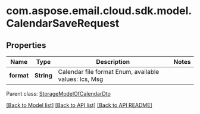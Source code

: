 
# com.aspose.email.cloud.sdk.model.CalendarSaveRequest

## Properties
Name | Type | Description | Notes
------------ | ------------- | ------------- | -------------
**format** | **String** | Calendar file format Enum, available values: Ics, Msg | 

 Parent class: [StorageModelOfCalendarDto](StorageModelOfCalendarDto.md)
    
    


[[Back to Model list]](README.md#documentation-for-models) [[Back to API list]](README.md#documentation-for-api-endpoints) [[Back to API README]](README.md)

